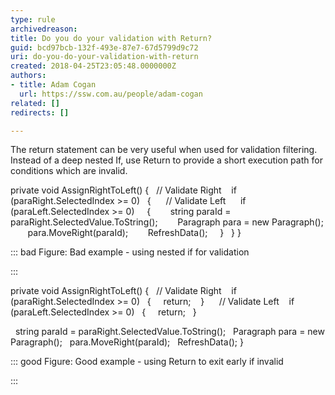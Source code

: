 ```yaml
---
type: rule
archivedreason: 
title: Do you do your validation with Return?
guid: bcd97bcb-132f-493e-87e7-67d5799d9c72
uri: do-you-do-your-validation-with-return
created: 2018-04-25T23:05:48.0000000Z
authors:
- title: Adam Cogan
  url: https://ssw.com.au/people/adam-cogan
related: []
redirects: []

---
```


The return statement can be very useful when used for validation filtering.
Instead of a deep nested If, use Return to provide a short execution path for conditions which are invalid.

<!--endintro-->

private void AssignRightToLeft()
{
  // Validate Right 
  if (paraRight.SelectedIndex &gt;= 0)
  { 
    // Validate Left 
    if (paraLeft.SelectedIndex &gt;= 0)
    {
       string paraId = paraRight.SelectedValue.ToString();
       Paragraph para = new Paragraph();
       para.MoveRight(paraId);
       RefreshData();
    }
  }
}


::: bad
Figure: Bad example - using nested if for validation

:::




private void AssignRightToLeft()
{
  // Validate Right 
  if (paraRight.SelectedIndex &gt;= 0)
  {
    return; 
  }
  
  // Validate Left 
  if (paraLeft.SelectedIndex &gt;= 0)
  {
    return;
  }

  string paraId = paraRight.SelectedValue.ToString();
  Paragraph para = new Paragraph();
  para.MoveRight(paraId);
  RefreshData();
}


::: good
Figure: Good example - using Return to exit early if invalid 

:::
